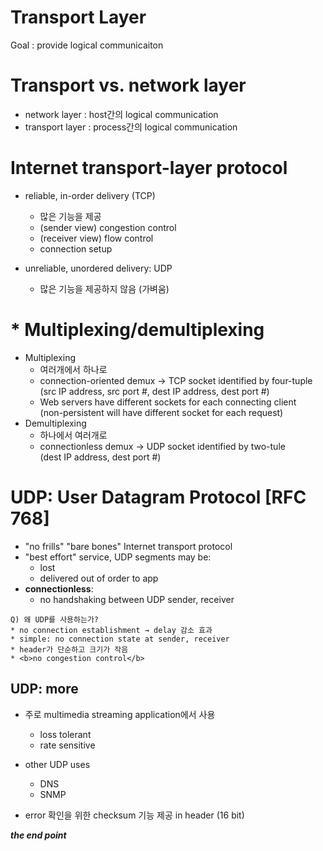 # Transport Layer  
Goal : provide logical communicaiton

# Transport vs. network layer  
* network layer : host간의 logical communication  
* transport layer : process간의 logical communication  

# Internet transport-layer protocol  
* reliable, in-order delivery (TCP)  
  * 많은 기능을 제공  
  * (sender view) congestion control  
  * (receiver view) flow control  
  * connection setup  

* unreliable, unordered delivery: UDP   
  * 많은 기능을 제공하지 않음 (가벼움)  

# * Multiplexing/demultiplexing  
* Multiplexing  
  * 여러개에서 하나로  
  * connection-oriented demux → TCP socket identified by four-tuple  
  (src IP address, src port #, dest IP address, dest port #)  
  * Web servers have different sockets for each connecting client  
  (non-persistent will have different socket for each request)  
* Demultiplexing  
  * 하나에서 여러개로  
  * connectionless demux → UDP socket identified by two-tule  
  (dest IP address, dest port #)  

# UDP: User Datagram Protocol [RFC 768]  
* "no frills" "bare bones" Internet transport protocol  
* "best effort" service, UDP segments may be:
  * lost
  * delivered out of order to app  
* <b>connectionless</b>:
  * no handshaking between UDP sender, receiver  

~~~~
Q) 왜 UDP를 사용하는가?  
* no connection establishment → delay 감소 효과  
* simple: no connection state at sender, receiver  
* header가 단순하고 크기가 작음  
* <b>no congestion control</b>  
~~~~  

## UDP: more  
* 주로 multimedia streaming application에서 사용
  * loss tolerant  
  * rate sensitive  

* other UDP uses  
  * DNS  
  * SNMP  

* error 확인을 위한 checksum 기능 제공 in header (16 bit)  



<b>*the end point*</b>  
